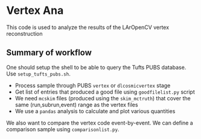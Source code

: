 # Vertex Ana

This code is used to analyze the results of the LArOpenCV vertex reconstruction

## Summary of workflow

One should setup the shell to be able to query the Tufts PUBS database. 
Use `setup_tufts_pubs.sh`.

* Process sample through PUBS `vertex` or `dlcosmicvertex` stage
* Get list of entries that produced a good file using `goodfilelist.py` script
* We need `mcskim` files (produced using the `skim_mctruth`) that cover the same (run,subrun,event) range as the vertex files
* We use a `pandas` analysis to calculate and plot various quantities

We also want to compare the vertex code event-by-event.  We can define a comparison sample using `comparisonlist.py`.


